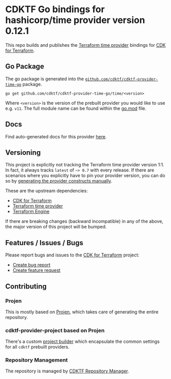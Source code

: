 # CDKTF Go bindings for hashicorp/time provider version 0.12.1

This repo builds and publishes the [Terraform time provider](https://registry.terraform.io/providers/hashicorp/time/0.12.1/docs) bindings for [CDK for Terraform](https://cdk.tf).

## Go Package

The go package is generated into the [`github.com/cdktf/cdktf-provider-time-go`](https://github.com/cdktf/cdktf-provider-time-go) package.

`go get github.com/cdktf/cdktf-provider-time-go/time/<version>`

Where `<version>` is the version of the prebuilt provider you would like to use e.g. `v11`. The full module name can be found
within the [go.mod](https://github.com/cdktf/cdktf-provider-time-go/blob/main/time/go.mod#L1) file.

## Docs

Find auto-generated docs for this provider [here](https://github.com/cdktf/cdktf-provider-time/blob/main/docs/API.go.md).


## Versioning

This project is explicitly not tracking the Terraform time provider version 1:1. In fact, it always tracks `latest` of `~> 0.7` with every release. If there are scenarios where you explicitly have to pin your provider version, you can do so by [generating the provider constructs manually](https://cdk.tf/imports).

These are the upstream dependencies:

* [CDK for Terraform](https://cdk.tf)
* [Terraform time provider](https://registry.terraform.io/providers/hashicorp/time/0.12.1)
* [Terraform Engine](https://terraform.io)

If there are breaking changes (backward incompatible) in any of the above, the major version of this project will be bumped.

## Features / Issues / Bugs

Please report bugs and issues to the [CDK for Terraform](https://cdk.tf) project:

* [Create bug report](https://cdk.tf/bug)
* [Create feature request](https://cdk.tf/feature)

## Contributing

### Projen

This is mostly based on [Projen](https://github.com/projen/projen), which takes care of generating the entire repository.

### cdktf-provider-project based on Projen

There's a custom [project builder](https://github.com/cdktf/cdktf-provider-project) which encapsulate the common settings for all `cdktf` prebuilt providers.


### Repository Management

The repository is managed by [CDKTF Repository Manager](https://github.com/cdktf/cdktf-repository-manager/).

